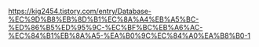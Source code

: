 https://kig2454.tistory.com/entry/Database-%EC%9D%B8%EB%8D%B1%EC%8A%A4%EB%A5%BC-%ED%86%B5%ED%95%9C-%EC%BF%BC%EB%A6%AC-%EC%84%B1%EB%8A%A5-%EA%B0%9C%EC%84%A0%EA%B8%B0-1